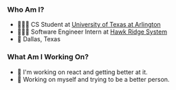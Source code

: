  ### Who Am I?
- 👨🏻‍💻 CS Student at [University of Texas at Arlington](https://academicpartnerships.uta.edu/)
- 🤹🏼‍♂️ Software Engineer Intern at [Hawk Ridge System](https://hawkridgesys.com/)
- 📍 Dallas, Texas 

### What Am I Working On?
- 📱 I'm working on react and getting better at it.
- 🌵 Working on myself and trying to be a better person.
